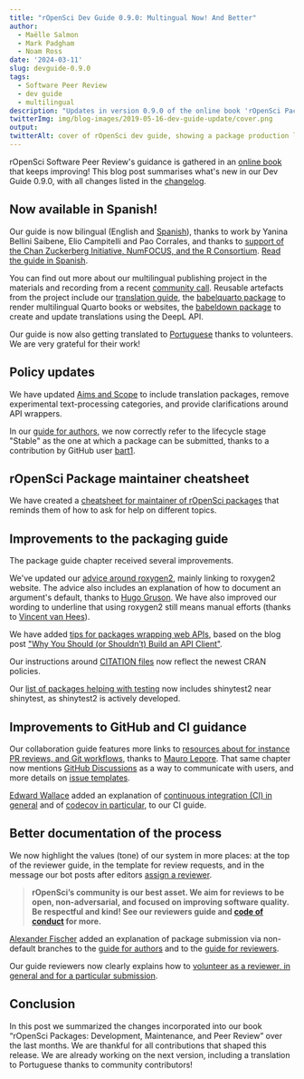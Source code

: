 ```yaml
---
title: "rOpenSci Dev Guide 0.9.0: Multingual Now! And Better"
author:
  - Maëlle Salmon
  - Mark Padgham
  - Noam Ross
date: '2024-03-11'
slug: devguide-0.9.0
tags:
  - Software Peer Review
  - dev guide
  - multilingual
description: "Updates in version 0.9.0 of the online book 'rOpenSci Packages: Development, Maintenance, and Peer Review'"
twitterImg: img/blog-images/2019-05-16-dev-guide-update/cover.png
output: 
twitterAlt: cover of rOpenSci dev guide, showing a package production line with small humans discussing, examining and promoting packages
---
```


rOpenSci Software Peer Review's guidance is gathered in an [online book](https://devdevguide.netlify.app/booknews) that keeps improving!
This blog post summarises what's new in our Dev Guide 0.9.0, with all changes listed in the [changelog](https://devguide.ropensci.org/booknews.html).

## Now available in Spanish!

Our guide is now bilingual (English and [Spanish](https://devdevguide.netlify.app/es/index.es.html)), thanks to work by Yanina Bellini Saibene, Elio Campitelli and Pao Corrales, and thanks to [support of the Chan Zuckerberg Initiative, NumFOCUS, and the R Consortium](/blog/2023/01/12/multilingual-publishing-en/).
[Read the guide in Spanish](https://devdevguide.netlify.app/es/index.es.html).

You can find out more about our multilingual publishing project in the materials and recording from a recent [community call](/commcalls/nov2023-multilingual/).
Reusable artefacts from the project include our [translation guide](https://translationguide.ropensci.org/), the [babelquarto package](https://docs.ropensci.org/babelquarto/) to render multilingual Quarto books or websites, the [babeldown package](https://docs.ropensci.org/babeldown/) to create and update translations using the DeepL API.

Our guide is now also getting translated to [Portuguese](https://ropensci.org/blog/2023/10/20/news-october-2023/#help-us-translate-our-dev-guide-to-portuguese) thanks to volunteers.
We are very grateful for their work!

## Policy updates

We have updated [Aims and Scope](https://devdevguide.netlify.app/softwarereview_policies#package-categories) to include translation packages, remove experimental text-processing categories, and provide clarifications around API wrappers.

In our [guide for authors](https://devdevguide.netlify.app/softwarereview_author), we now correctly refer to the lifecycle stage "Stable" as the one at which a package can be submitted, thanks to a contribution by GitHub user [bart1](https://github.com/bart1).

## rOpenSci Package maintainer cheatsheet

We have created a [cheatsheet for maintainer of rOpenSci packages](https://devdevguide.netlify.app/maintenance_cheatsheet) that reminds them of how to ask for help on different topics.

## Improvements to the packaging guide

The package guide chapter received several improvements.

We've updated our [advice around roxygen2](https://devdevguide.netlify.app/pkg_building#roxygen-2-use), mainly linking to roxygen2 website. 
The advice also includes an explanation of how to document an argument's default, thanks to [Hugo Gruson](https://github.com/bisaloo).
We have also improved our wording to underline that using roxygen2 still means manual efforts (thanks to [Vincent van Hees](https://github.com/vincentvanhees)).

We have added [tips for packages wrapping web APIs](https://devdevguide.netlify.app/pkg_building#packages-wrapping-web-resources-api-clients), based on the blog post ["Why You Should (or Shouldn’t) Build an API Client"](/blog/2022/06/16/publicize-api-client-yes-no/).

Our instructions around [CITATION files](https://devdevguide.netlify.app/pkg_building#citation-file) now reflect the newest CRAN policies.

Our [list of packages helping with testing](https://devdevguide.netlify.app/pkg_building#testing) now includes shinytest2 near shinytest, as shinytest2 is actively developed.


## Improvements to GitHub and CI guidance
 
Our collaboration guide features more links to [resources about for instance PR reviews, and Git workflows](https://devdevguide.netlify.app/maintenance_collaboration#git-workflow), thanks to [Mauro Lepore](https://github.com/maurolepore).
That same chapter now mentions [GitHub Discussions](https://devdevguide.netlify.app/maintenance_collaboration#communication-with-users) as a way to communicate with users, and more details on [issue templates](https://devdevguide.netlify.app/maintenance_collaboration#issue-templates).

[Edward Wallace](https://github.com/ewallace) added an explanation of [continuous integration (CI) in general](https://devdevguide.netlify.app/pkg_ci#what-is-continuous-integration-ci) and of [codecov in particular](https://devdevguide.netlify.app/pkg_ci#coverage), to our CI guide.

## Better documentation of the process

We now highlight the values (tone) of our system in more places: at the top of the reviewer guide, in the template for review requests, and in the message our bot posts after editors [assign a reviewer](https://github.com/ropensci-org/buffy/pull/77/files).

> **rOpenSci’s community is our best asset. 
We aim for reviews to be open, non-adversarial, and focused on improving software quality. 
Be respectful and kind! 
See our reviewers guide and [code of conduct](https://ropensci.org/code-of-conduct/) for more.**

[Alexander Fischer](https://github.com/s3alfisc/) added an explanation of package submission via non-default branches to the [guide for authors](https://devdevguide.netlify.app/softwarereview_author) and to the  [guide for reviewers](https://devdevguide.netlify.app/softwarereview_reviewer#general-guidelines).

Our guide reviewers now clearly explains how to [volunteer as a reviewer, in general and for a particular submission](https://devdevguide.netlify.app/softwarereview_reviewer#volunteering-as-a-reviewer).

## Conclusion

In this post we summarized the changes incorporated into our book “rOpenSci Packages: Development, Maintenance, and Peer Review” over the last months. We are thankful for all contributions that shaped this release. 
We are already working on the next version, including a translation to Portuguese thanks to community contributors!
